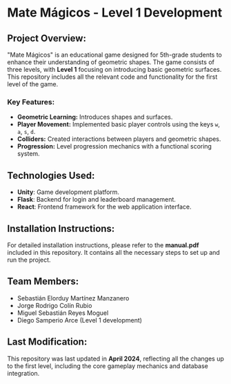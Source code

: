# Mate Mágicos - Level 1 Development

## Project Overview:
"Mate Mágicos" is an educational game designed for 5th-grade students to enhance their understanding of geometric shapes. The game consists of three levels, with **Level 1** focusing on introducing basic geometric surfaces. This repository includes all the relevant code and functionality for the first level of the game.

### Key Features:
- **Geometric Learning:** Introduces shapes and surfaces.
- **Player Movement:** Implemented basic player controls using the keys `w`, `a`, `s`, `d`.
- **Colliders:** Created interactions between players and geometric shapes.
- **Progression:** Level progression mechanics with a functional scoring system.

## Technologies Used:
- **Unity**: Game development platform.
- **Flask**: Backend for login and leaderboard management.
- **React**: Frontend framework for the web application interface.

## Installation Instructions:
For detailed installation instructions, please refer to the **manual.pdf** included in this repository. It contains all the necessary steps to set up and run the project.

## Team Members:
- Sebastián Elorduy Martínez Manzanero
- Jorge Rodrigo Colín Rubio
- Miguel Sebastián Reyes Moguel
- Diego Samperio Arce (Level 1 development)

## Last Modification:
This repository was last updated in **April 2024**, reflecting all the changes up to the first level, including the core gameplay mechanics and database integration.

